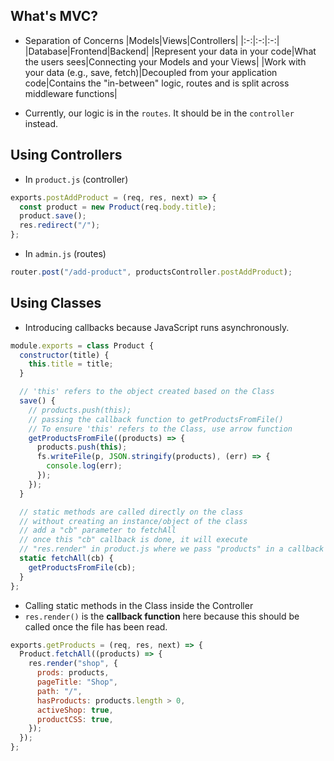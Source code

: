 ## What's MVC?

- Separation of Concerns
  |Models|Views|Controllers|
  |:-:|:-:|:-:|
  |Database|Frontend|Backend|
  |Represent your data in your code|What the users sees|Connecting your Models and your Views|
  |Work with your data (e.g., save, fetch)|Decoupled from your application code|Contains the "in-between" logic, routes and is split across middleware functions|

- Currently, our logic is in the `routes`. It should be in the `controller` instead.

## Using Controllers

- In `product.js` (controller)

```js
exports.postAddProduct = (req, res, next) => {
  const product = new Product(req.body.title);
  product.save();
  res.redirect("/");
};
```

- In `admin.js` (routes)

```js
router.post("/add-product", productsController.postAddProduct);
```

## Using Classes

- Introducing callbacks because JavaScript runs asynchronously.

```js
module.exports = class Product {
  constructor(title) {
    this.title = title;
  }

  // 'this' refers to the object created based on the Class
  save() {
    // products.push(this);
    // passing the callback function to getProductsFromFile()
    // To ensure 'this' refers to the Class, use arrow function
    getProductsFromFile((products) => {
      products.push(this);
      fs.writeFile(p, JSON.stringify(products), (err) => {
        console.log(err);
      });
    });
  }

  // static methods are called directly on the class
  // without creating an instance/object of the class
  // add a "cb" parameter to fetchAll
  // once this "cb" callback is done, it will execute
  // "res.render" in product.js where we pass "products" in a callback function
  static fetchAll(cb) {
    getProductsFromFile(cb);
  }
};
```

- Calling static methods in the Class inside the Controller
- `res.render()` is the **callback function** here because this should be called once the file has been read.

```js
exports.getProducts = (req, res, next) => {
  Product.fetchAll((products) => {
    res.render("shop", {
      prods: products,
      pageTitle: "Shop",
      path: "/",
      hasProducts: products.length > 0,
      activeShop: true,
      productCSS: true,
    });
  });
};
```
